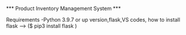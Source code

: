 
*** Product Inventory Management System ***


Requirements -Python 3.9.7 or up version,flask,VS codes, 
how to install flask --> ($ pip3 install flask )